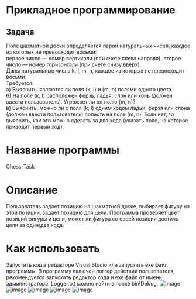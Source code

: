# Прикладное программирование
## Задача
Поле шахматной доски определяется парой натуральных чисел, каждое из которых не превосходит восьми:  
первое число — номер вертикали (при счете слева направо), второе число — номер горизонтали (при счете снизу вверх).  
Даны натуральные числа k, l, m, n, каждое из которых не превосходит восьми.  
Требуется:  
а) Выяснить, являются ли поля (k, I) и (m, n) полями одного цвета.  
6) На поле (к, I) расположен ферзь, ладья, слон или конь (должен ввести пользователь). Угрожает ли он полю (m, n)?  
в) Выяснить, можно ли с поля (k, I) одним ходом ладьи, ферзя или слона (должен ввести пользователь) попасть на поле (m, n). Если нет, то выяснить, как это можно сделать за два хода (указать поле, на которое приводит первый ход).  
# Название программы
Chess-Task
# Описание
Пользователь задает позицию на шахматной доске, выбирает фигуру на этой позиции, задает позицию для цели. Программа проверяет цвет позиций фигуры и цели,
может ли фигура со своей позиции достичь цели за один/два хода.
# Как использовать
Запустить код в редакторе Visual Studio или запустить exe файл программы. В программу включен логгер действий пользователя, рекомендуется запускать редактор кода и exe файл от имени администратора. Logger.txt можно найти в папке bin\Debug.
![image](https://user-images.githubusercontent.com/89938515/200825267-d9f3e970-4435-4944-8ac8-691fe7f2a048.png)
![image](https://user-images.githubusercontent.com/89938515/200827178-57cdeb96-c489-43cc-804f-6f84061efab7.png)
![image](https://user-images.githubusercontent.com/89938515/200827415-f2547479-8158-4a65-9cb5-cf4636c1cd3a.png)
![image](https://user-images.githubusercontent.com/89938515/200827818-f85384b0-917e-4748-9e27-be296af250b7.png)
![image](https://user-images.githubusercontent.com/89938515/200828013-b172d202-60b5-486a-bebf-dc75960b9cca.png)





